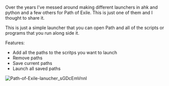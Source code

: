 Over the years I've messed around making different launchers in ahk and python and a few others for Path of Exile. This is just one of them and I thought to share it.

This is just a simple launcher that you can open Path and all of the scripts or programs that you run along side it.

Features: 
- Add all the paths to the scritps you want to launch
- Remove paths
- Save current paths
- Launch all saved paths

![Path-of-Exile-lanucher_sGDcEmVnnl](https://github.com/STRIKERnz/Path-of-Exile-lanucher/assets/51475792/9bec370a-a8a7-4dbf-a94a-453db05a7fb2)

